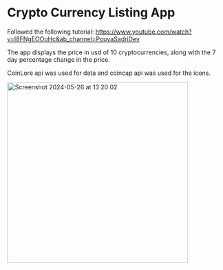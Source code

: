 # Crypto Currency Listing App

Followed the following tutorial: 
https://www.youtube.com/watch?v=I8FNgEOOoHc&ab_channel=PouyaSadriDev



The app displays the price in usd of 10 cryptocurrencies, along with the 7 day percentage change in the price.

CoinLore api was used for data and coincap api was used for the icons. 

<img width="420" alt="Screenshot 2024-05-26 at 13 20 02" src="https://github.com/YashavikaSingh/CryptoCurrencyListingApp/assets/65505787/45698082-bec5-4ba3-ad23-286dc03e4326">



